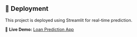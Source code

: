 ## 🚀 Deployment
This project is deployed using Streamlit for real-time prediction.

🔗 **Live Demo:** [Loan Prediction App]([https://loan-prediction-app.streamlit.app](https://utsmddaniel2702321415-ekex6tg8xzrcclmtkbbynh.streamlit.app/))
